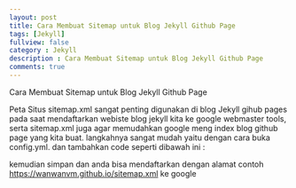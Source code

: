 ```yaml
---
layout: post
title: Cara Membuat Sitemap untuk Blog Jekyll Github Page
tags: [Jekyll]
fullview: false
category : Jekyll
description : Cara Membuat Sitemap untuk Blog Jekyll Github Page
comments: true
---
```

Cara Membuat Sitemap untuk Blog Jekyll Github Page

Peta Situs sitemap.xml sangat penting digunakan di blog  Jekyll  gihub pages pada saat mendaftarkan webiste blog jekyll kita ke google webmaster tools,
serta sitemap.xml juga agar memudahkan google meng index blog github page yang kita buat.
langkahnya sangat mudah yaitu dengan cara buka config.yml.
dan tambahkan code seperti dibawah ini :
<script src="https://gist.github.com/wanwanvm/92c502aefa1c52f226ee16889f2425ad.js"></script>
kemudian simpan dan anda bisa mendaftarkan dengan alamat contoh https://wanwanvm.github.io/sitemap.xml ke google




